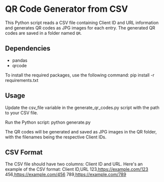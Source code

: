 # QR Code Generator from CSV
This Python script reads a CSV file containing Client ID and URL information and generates QR codes as JPG images for each entry. The generated QR codes are saved in a folder named `QR`.


## Dependencies
- pandas
- qrcode

To install the required packages, use the following command:
pip install -r requirements.txt


## Usage
Update the csv_file variable in the generate_qr_codes.py script with the path to your CSV file.

Run the Python script:
python generate.py

The QR codes will be generated and saved as JPG images in the QR folder, with the filenames being the respective Client IDs.


## CSV Format
The CSV file should have two columns: Client ID and URL. Here's an example of the CSV format:
Client ID,URL
123,https://example.com/123
456,https://example.com/456
789,https://example.com/789
